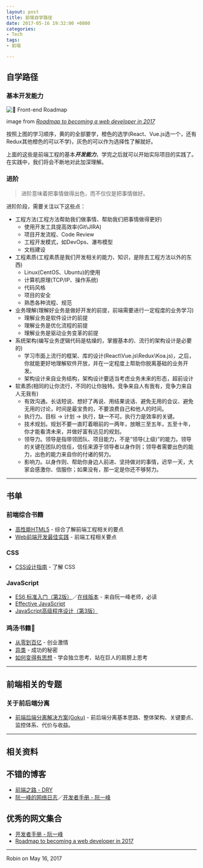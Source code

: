 ```yaml
---
layout: post
title: 前端自学路径
date: 2017-05-16 19:32:00 +0800
categories:
- Tech
tags:
- 前端

---
```



## 自学路径

### 基本开发能力

![🎨 Front-end Roadmap](https://camo.githubusercontent.com/93280354d6367052b6dbb71bbcd76c2ea81294c8/68747470733a2f2f692e696d6775722e636f6d2f3576465457634f2e706e67)

image from *[Roadmap to becoming a web developer in 2017](https://github.com/kamranahmedse/developer-roadmap)*

按照上图的学习顺序，黄的的全部要学，橙色的选学(React、Vue.js选一个，还有Redux其他橙色的可以不学)，灰色的可以作为选择性了解就好。

上面的这些是前端工程的基本***开发能力***，学完之后就可以开始实际项目的实践了。在实践中，我们将会不断地对此加深理解。

### 进阶

> 进阶意味着把事情做得出色，而不仅仅是把事情做好。

进阶阶段，需要关注以下这些点：

- 工程方法(工程方法帮助我们做事情、帮助我们把事情做得更好)
	- 使用开发工具提高效率(Git\JIRA)
	- 项目开发流程、Code Review
	- 工程开发模式，如DevOps、瀑布模型
	- 文档建设
- 工程素质(工程素质是我们开发相关的能力、知识，是除去工程方法以外的东西)
	- Linux(CentOS、Ubuntu)的使用
	- 计算机原理(TCP/IP、操作系统)
	- 代码风格
	- 项目的安全
	- 熟悉各种流程、规范
- 业务理解(理解好业务是做好开发的前提，前端需要进行一定程度的业务学习)
	- 理解业务是软件设计的前提
	- 理解业务是优化流程的前提
	- 理解业务是驱动业务变革的前提
- 系统架构(编写业务逻辑代码是枯燥的，掌握基本的、流行的架构设计是必要的)
	- 学习市面上流行的框架、库的设计(React\Vue.js\Redux\Koa.js)，之后，你就能更好地理解软件开放，并在一定程度上帮助你脱离基础的业务开发。
	- 架构设计来自业务结构，架构设计要适当考虑业务未来的形态，超前设计
- 软素质(相同的让你流行，不同的让你独特。竞争来自人有我有，竞争力来自人无我有)
	- 有效沟通。长话短说、想好了再说、用结果说话、避免无用的会议、避免无用的讨论，时间是最宝贵的，不要浪费自己和他人的时间。
	- 执行力。目标 -> 计划 -> 执行，缺一不可。执行力是效率的关键。
	- 技术规划。规划不要一直盯着眼前的一两年，放眼三至五年，五至十年，你才能看清未来，并做好富有远见的规划。
	- 领导力。领导是指带领团队、项目能力，不是“领导(上级)”的能力。领导的关键在团队的信任，信任来源于领导者以身作则；领导者需要出色的能力，出色的能力来自你的付诸的努力。
	- 影响力。以身作则、帮助你身边人前进、坚持做对的事情，迟早一天，大家会感激你、信服你；如果没有，那一定是你还不够努力。

----

## 书单

### 前端综合书籍

- [高性能HTML5](https://book.douban.com/subject/25868275/) - 综合了解前端工程相关的要点
- [Web前端开发最佳实践](https://book.douban.com/subject/26305106/) - 前端工程相关要点

### CSS

- [CSS设计指南](https://book.douban.com/subject/23123255/) - 了解 CSS

### JavaScript

- [ES6 标准入门（第2版）](https://book.douban.com/subject/26708954/)／[在线版本](http://es6.ruanyifeng.com/) - 来自阮一峰老师，必读
- [Effective JavaScript](https://book.douban.com/subject/25786138/)
- [JavaScript高级程序设计（第3版）](https://book.douban.com/subject/10546125/)

### 鸡汤书籍🐔

- [从零到百亿](https://book.douban.com/subject/2287687/) - 创业激情
- [异类](https://book.douban.com/subject/25863621/) - 成功的秘密
- [如何变得有思想](https://book.douban.com/subject/26268552/) - 学会独立思考、站在巨人的肩膀上思考

----

## 前端相关的专题

### 关于前后端分离

- [前端后端分离解决方案(Goku)](https://github.com/zhenhua-lee/zhenhua-lee.github.io/blob/master/_posts/2016-02-01-goku.md) - 前后端分离基本思路、整体架构、关键要点、监控体系、代价与收益。

----

## 相关资料

## 不错的博客

- [前端之路 - DRY](http://zhenhua-lee.github.io/)
- [阮一峰的网络日志](http://www.ruanyifeng.com/blog/)／[开发者手册 - 阮一峰](http://www.ruanyifeng.com/blog/developer/)

## 优秀的网文集合

- [开发者手册 - 阮一峰](http://www.ruanyifeng.com/blog/developer/)
- [Roadmap to becoming a web developer in 2017](https://github.com/kamranahmedse/developer-roadmap)

----

Robin on May 16, 2017
